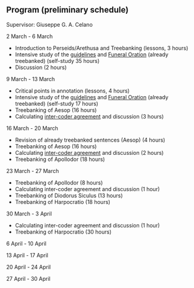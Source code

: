 ## Program (preliminary schedule)
Supervisor: Giuseppe G. A. Celano

2 March - 6 March
* Introduction to Perseids/Arethusa and Treebanking (lessons, 3 hours)
* Intensive study of the <a href="https://github.com/PerseusDL/treebank_data/tree/master/AGDT2/guidelines" target="_blank">guidelines</a> and <a href="http://www.perseids.org/tools/arethusa/app/#/perseids?chunk=1&doc=9258" target="_blank">Funeral Oration</a> (already treebanked) (self-study 35 hours)
* Discussion (2 hours)

9 March - 13 March
* Critical points in annotation (lessons, 4 hours)
* Intensive study of the <a href="https://github.com/PerseusDL/treebank_data/tree/master/AGDT2/guidelines" target="_blank">guidelines</a> and <a href="http://www.perseids.org/tools/arethusa/app/#/perseids?chunk=1&doc=9258" target="_blank">Funeral Oration</a> (already treebanked) (self-study 17 hours)
* Treebanking of Aesop (16 hours)
* Calculating <a href="https://github.com/gcelano/Treebanking_Erasmus_March-June_2015/blob/master/inter-coder_agreement/1st_comparison/comparison.md" target="_blank">inter-coder agreement</a> and discussion (3 hours)

16 March - 20 March
* Revision of already treebanked sentences (Aesop) (4 hours)
* Treebanking of Aesop (16 hours)
* Calculating <a href="https://github.com/gcelano/Treebanking_Erasmus_March-June_2015/blob/master/inter-coder_agreement/2nd_comparison/comparison.md" target="_blank">inter-coder agreement</a> and discussion (2 hours)
* Treebanking of Apollodor (18 hours)

23 March - 27 March
* Treebanking of Apollodor (8 hours)
* Calculating inter-coder agreement and discussion (1 hour)
* Treebanking of Diodorus Siculus (13 hours)
* Treebanking of Harpocratio (18 hours)

30 March - 3 April
* Calculating inter-coder agreement and discussion (1 hour)
* Treebanking of Harpocratio (30 hours)

6 April - 10 April

13 April - 17 April

20 April - 24 April

27 April - 30 April




